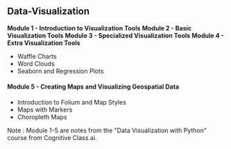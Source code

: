 ## Data-Visualization

**Module 1 - Introduction to Visualization Tools**
**Module 2 - Basic Visualization Tools**
**Module 3 - Specialized Visualization Tools**
**Module 4 - Extra Visualization Tools**
- Waffle Charts
- Word Clouds
- Seaborn and Regression Plots

#### Module 5 - Creating Maps and Visualizing Geospatial Data
- Introduction to Folium and Map Styles
- Maps with Markers 
- Choropleth Maps

Note : Module 1-5 are notes from the "Data Visualization with Python" course from Cognitive Class.ai.



